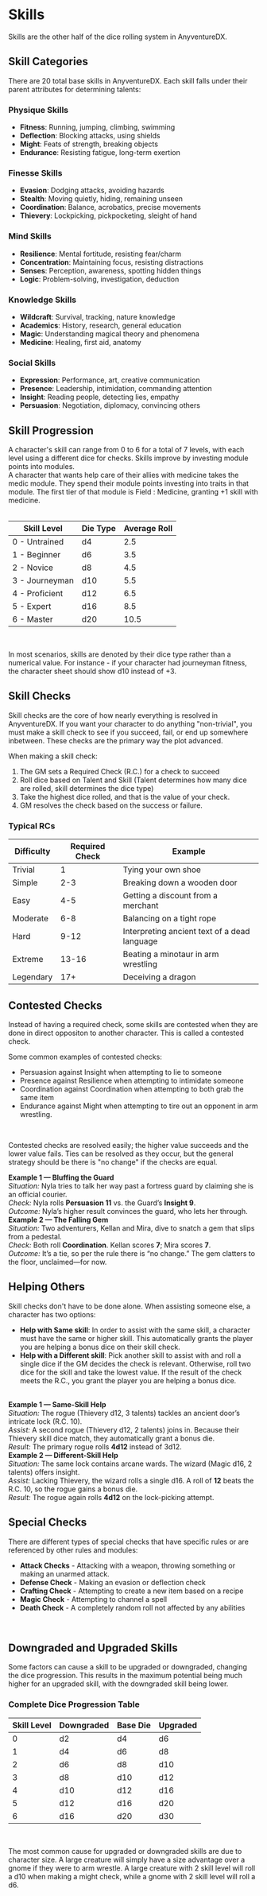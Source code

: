 # Skills
Skills are the other half of the dice rolling system in AnyventureDX.

## Skill Categories
<div class="triangle-line"></div>
There are 20 total base skills in AnyventureDX. Each skill falls under their parent attributes for determining talents:

### Physique Skills
- **Fitness**: Running, jumping, climbing, swimming
- **Deflection**: Blocking attacks, using shields
- **Might**: Feats of strength, breaking objects
- **Endurance**: Resisting fatigue, long-term exertion

### Finesse Skills
- **Evasion**: Dodging attacks, avoiding hazards
- **Stealth**: Moving quietly, hiding, remaining unseen
- **Coordination**: Balance, acrobatics, precise movements
- **Thievery**: Lockpicking, pickpocketing, sleight of hand

### Mind Skills
- **Resilience**: Mental fortitude, resisting fear/charm
- **Concentration**: Maintaining focus, resisting distractions
- **Senses**: Perception, awareness, spotting hidden things
- **Logic**: Problem-solving, investigation, deduction

### Knowledge Skills
- **Wildcraft**: Survival, tracking, nature knowledge
- **Academics**: History, research, general education
- **Magic**: Understanding magical theory and phenomena
- **Medicine**: Healing, first aid, anatomy

### Social Skills
- **Expression**: Performance, art, creative communication
- **Presence**: Leadership, intimidation, commanding attention
- **Insight**: Reading people, detecting lies, empathy
- **Persuasion**: Negotiation, diplomacy, convincing others

## Skill Progression
<div class="triangle-line"></div>
A character's skill can range from 0 to 6 for a total of 7 levels, with each level using a different dice for checks. Skills improve by investing module points into modules.

<br> 

<div class="example-box">
A character that wants help care of their allies with medicine takes the medic module. They spend their module points investing into traits in that module. The first tier of that module is Field : Medicine, granting +1 skill with medicine.
</div> 

<br> 

| Skill Level | Die Type | Average Roll |
|-------------|----------|--------------|
| 0 - Untrained| d4       | 2.5          |
| 1 - Beginner| d6       | 3.5          |
| 2 - Novice| d8       | 4.5          |
| 3 - Journeyman| d10      | 5.5          |
| 4 - Proficient| d12      | 6.5          |
| 5 - Expert| d16      | 8.5          |
| 6 - Master| d20      | 10.5         |

<br> 

In most scenarios, skills are denoted by their dice type rather than a numerical value. For instance - if your character had journeyman fitness, the character sheet should show d10 instead of +3. 

## Skill Checks
<div class="triangle-line"></div>
Skill checks are the core of how nearly everything is resolved in AnyventureDX. If you want your character to do anything "non-trivial", you must make a skill check to see if you succeed, fail, or end up somewhere inbetween. These checks are the primary 
way the plot advanced.

<br> 

When making a skill check:
1. The GM sets a Required Check (R.C.) for a check to succeed
2. Roll dice based on Talent and Skill (Talent determines how many dice are rolled, skill determines the dice type)
3. Take the highest dice rolled, and that is the value of your check.
4. GM resolves the check based on the success or failure.

### Typical RCs
| Difficulty | Required Check | Example |
|------------|----------|------------------------------------------|
|Trivial     |1         |Tying your own shoe           |
|Simple      |2-3       |Breaking down a wooden door           |
|Easy        |4-5       |Getting a discount from a merchant          |
|Moderate    |6-8       |Balancing on a tight rope           |
|Hard        |9-12      |Interpreting ancient text of a dead language           |
|Extreme     |13-16     |Beating a minotaur in arm wrestling           |
|Legendary   |17+       |Deceiving a dragon           |

## Contested Checks
<div class="triangle-line"></div>
Instead of having a required check, some skills are contested when they are done in direct oppositon to another character. This is called a contested check.

Some common examples of contested checks:
- Persuasion against Insight when attempting to lie to someone
- Presence against Resilience when attempting to intimidate someone
- Coordination against Coordination when attempting to both grab the same item
- Endurance against Might when attempting to tire out an opponent in arm wrestling.

<br>

Contested checks are resolved easily; the higher value succeeds and the lower value fails. Ties can be resolved as they occur, but the general strategy should be there is "no change" if the checks are equal.

<div class="example-box">
  <strong>Example 1 — Bluffing the Guard</strong><br>
  <em>Situation:</em> Nyla tries to talk her way past a fortress guard by claiming she is an official courier.<br>
  <em>Check:</em> Nyla rolls <strong>Persuasion 11</strong> vs. the Guard’s <strong>Insight 9</strong>.<br>
  <em>Outcome:</em> Nyla’s higher result convinces the guard, who lets her through.
</div>

<div class="example-box">
  <strong>Example 2 — The Falling Gem</strong><br>
  <em>Situation:</em> Two adventurers, Kellan and Mira, dive to snatch a gem that slips from a pedestal.<br>
  <em>Check:</em> Both roll <strong>Coordination</strong>. Kellan scores <strong>7</strong>; Mira scores <strong>7</strong>.<br>
  <em>Outcome:</em> It’s a tie, so per the rule there is “no change.” The gem clatters to the floor, unclaimed—for now.
</div>

## Helping Others
<div class="triangle-line"></div>
Skill checks don't have to be done alone. When assisting someone else, a character has two options:

<br> 

- **Help with Same skill**: In order to assist with the same skill, a character must have the same or higher skill. This automatically grants the player you are helping a bonus dice on their skill check.
- **Help with a Different skill**: Pick another skill to assist with and roll a single dice if the GM decides the check is relevant. Otherwise, roll two dice for the skill and take the lowest value. If the result of the check meets the R.C., you grant the player you are helping a bonus dice.

<br>

<div class="example-box">
  <strong>Example 1 — Same-Skill Help</strong><br>
  <em>Situation:</em> The rogue (Thievery d12, 3 talents) tackles an ancient door’s intricate lock (R.C. 10).<br>
  <em>Assist:</em> A second rogue (Thievery d12, 2 talents) joins in. Because their Thievery skill dice match, they automatically grant a bonus die.<br>
  <em>Result:</em> The primary rogue rolls <strong>4d12</strong> instead of 3d12.
</div>

<div class="example-box">
  <strong>Example 2 — Different-Skill Help</strong><br>
  <em>Situation:</em> The same lock contains arcane wards. The wizard (Magic d16, 2 talents) offers insight.<br>
  <em>Assist:</em> Lacking Thievery, the wizard rolls a single d16. A roll of <strong>12</strong> beats the R.C. 10, so the rogue gains a bonus die.<br>
  <em>Result:</em> The rogue again rolls <strong>4d12</strong> on the lock-picking attempt.
</div>

## Special Checks
<div class="triangle-line"></div>
There are different types of special checks that have specific rules or are referenced by other rules and modules:

<br> 

- **Attack Checks** - Attacking with a weapon, throwing something or making an unarmed attack.
- **Defense Check** - Making an evasion or deflection check
- **Crafting Check** - Attempting to create a new item based on a recipe
- **Magic Check** - Attempting to channel a spell
- **Death Check** - A completely random roll not affected by any abilities
<br> 


## Downgraded and Upgraded Skills
<div class="triangle-line"></div>

Some factors can cause a skill to be upgraded or downgraded, changing the dice progression. This results in the maximum potential being much higher for an upgraded skill, with the downgraded skill being lower.

### Complete Dice Progression Table

| Skill Level | Downgraded | Base Die | Upgraded |
|-------------|------------|----------|----------|
| 0           | d2         | d4       | d6       |
| 1           | d4         | d6       | d8       |
| 2           | d6         | d8       | d10      |
| 3           | d8         | d10      | d12      |
| 4           | d10        | d12      | d16      |
| 5           | d12        | d16      | d20      |
| 6           | d16        | d20      | d30      |

<br>

The most common cause for upgraded or downgraded skills are due to character size. A large creature will simply have a size advantage over a gnome if they were to arm wrestle. A large creature with 2 skill level will roll a d10 when making a might check, while a gnome with 2 skill level will roll a d6.

<br>
